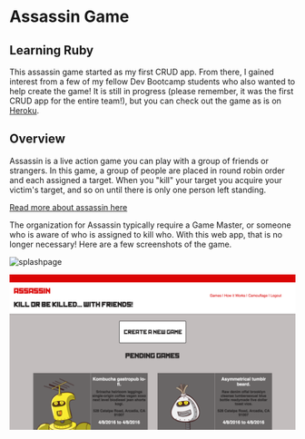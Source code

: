 # Assassin Game

## Learning Ruby

This assassin game started as my first CRUD app. From there, I gained interest from a few of my fellow Dev Bootcamp students who also wanted to help create the game! It is still in progress (please remember, it was the first CRUD app for the entire team!), but you can check out the game as is on
[Heroku](dbc-assassin-game.herokuapp.com).

## Overview

Assassin is a live action game you can play with a group of friends or strangers. In this game, a group of people are placed in round robin order and each assigned a target. When you "kill" your target you acquire your victim's target, and so on until there is only one person left standing.

[Read more about assassin here](https://en.wikipedia.org/wiki/Assassin_(game))

The organization for Assassin typically require a Game Master, or someone who is aware of who is assigned to kill who. With this web app, that is no longer necessary! Here are a few screenshots of the game.

![splashpage](/public/imgs/splash_page.png)

![homepage](/public/imgs/homepage.png)
